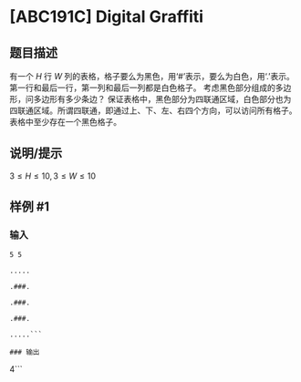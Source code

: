 # [ABC191C] Digital Graffiti

## 题目描述

有一个 $H$ 行 $W$ 列的表格，格子要么为黑色，用‘#’表示，要么为白色，用‘.’表示。第一行和最后一行，第一列和最后一列都是白色格子。 考虑黑色部分组成的多边形，问多边形有多少条边？ 保证表格中，黑色部分为四联通区域，白色部分也为四联通区域。所谓四联通，即通过上、下、左、右四个方向，可以访问所有格子。 表格中至少存在一个黑色格子。

## 说明/提示

$3 \leq H \leq 10, 3 \leq W \leq 10$

## 样例 #1

### 输入

```
5 5
.....
.###.
.###.
.###.
.....```

### 输出

```
4```

